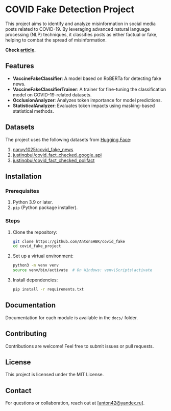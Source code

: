 # COVID Fake Detection Project

This project aims to identify and analyze misinformation in social media posts related to COVID-19. By leveraging advanced natural language processing (NLP) techniques, it classifies posts as either factual or fake, helping to combat the spread of misinformation.

**Check [article](docs/article.md).**

## Features
- **VaccineFakeClassifier**: A model based on RoBERTa for detecting fake news.
- **VaccineFakeClassifierTrainer**: A trainer for fine-tuning the classification model on COVID-19-related datasets.
- **OcclusionAnalyzer**: Analyzes token importance for model predictions.
- **StatisticalAnalyzer**: Evaluates token impacts using masking-based statistical methods.

## Datasets
The project uses the following datasets from [Hugging Face](https://huggingface.co):
1. [nanyy1025/covid_fake_news](https://huggingface.co/datasets/nanyy1025/covid_fake_news?utm_source=chatgpt.com)
2. [justinqbui/covid_fact_checked_google_api](https://huggingface.co/datasets/justinqbui/covid_fact_checked_google_api)
3. [justinqbui/covid_fact_checked_polifact](https://huggingface.co/datasets/justinqbui/covid_fact_checked_polifact)

## Installation

### Prerequisites
1. Python 3.9 or later.
2. `pip` (Python package installer).

### Steps
1. Clone the repository:
   ```bash
   git clone https://github.com/AntonSHBK/covid_fake
   cd covid_fake_project
   ```

2. Set up a virtual environment:
   ```bash
   python3 -m venv venv
   source venv/bin/activate  # On Windows: venv\Scripts\activate
   ```

3. Install dependencies:
   ```bash
   pip install -r requirements.txt
   ```
## Documentation
Documentation for each module is available in the `docs/` folder.

## Contributing
Contributions are welcome! Feel free to submit issues or pull requests.

## License
This project is licensed under the MIT License.

## Contact
For questions or collaboration, reach out at [anton42@yandex.ru].

